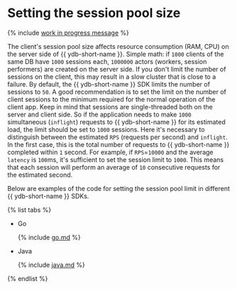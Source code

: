 # Setting the session pool size

{% include [work in progress message](../_includes/addition.md) %}

The client's session pool size affects resource consumption (RAM, CPU) on the server side of {{ ydb-short-name }}.
Simple math: if `1000` clients of the same DB have `1000` sessions each, `1000000` actors (workers, session performers) are created on the server side. If you don't limit the number of sessions on the client, this may result in a slow cluster that is close to a failure.
By default, the {{ ydb-short-name }} SDK limits the number of sessions to `50`.
A good recommendation is to set the limit on the number of client sessions to the minimum required for the normal operation of the client app. Keep in mind that sessions are single-threaded both on the server and client side. So if the application needs to make `1000` simultaneous (`inflight`) requests to {{ ydb-short-name }} for its estimated load, the limit should be set to `1000` sessions.
Here it's necessary to distinguish between the estimated `RPS` (requests per second) and `inflight`. In the first case, this is the total number of requests to {{ ydb-short-name }} completed within `1` second. For example, if `RPS`=`10000` and the average `latency` is `100`ms, it's sufficient to set the session limit to `1000`. This means that each session will perform an average of `10` consecutive requests for the estimated second.

Below are examples of the code for setting the session pool limit in different {{ ydb-short-name }} SDKs.

{% list tabs %}

- Go

  {% include [go.md](_includes/go.md) %}

- Java

  {% include [java.md](_includes/java.md) %}

{% endlist %}

